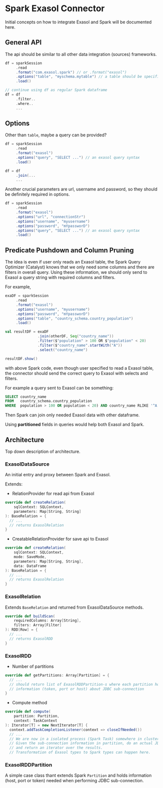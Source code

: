 # Spark Exasol Connector

Initial concepts on how to integrate Exasol and Spark will be documented here.

## General API

The api should be similar to all other data integration (sources) frameworks.

```scala
df = sparkSession
     .read
     .format("com.exasol.spark") // or .format("exasol")
     .options("table", "myschema.mytable") // a table should be specified
     .load()

// continue using df as regular Spark dataframe
df = df
     .filter..
     .where..
     ...
```

## Options

Other than `table`, maybe a query can be provided?

```scala
df = sparkSession
     .read
     .format("exasol")
     .options("query", "SELECT ...") // an exasol query syntax
     .load()

df = df
     .join(...
     ...
```

Another crucial parameters are url, username and password, so they should be
definitely required in options.

```scala
df = sparkSession
     .read
     .format("exasol")
     .options("url", "connectionStr")
     .options("username", "myusername")
     .options("password", "mYpassworD")
     .options("query", "SELECT ...") // an exasol query syntax
     .load()
```

## Predicate Pushdown and Column Pruning

The idea is even if user only reads an Exasol table, the Spark Query Optimizer
(Catalyst) knows that we only need some columns and there are filters in overall
query. Using these information, we should only send to Exasol a query string
with required columns and filters.

For example,

```scala
exaDF = sparkSession
     .read
     .format("exasol")
     .options("username", "myusername")
     .options("password", "mYpassworD")
     .options("table", "country_schema.country_population")
     .load()

val resultDF = exaDF
               .join(otherDF, Seq("country_name"))
               .filter($"population" > 100 OR $"population" < 20)
               .filter($"country_name".startWith("A"))
               .select("country_name")

resultDF.show()
```

with above Spark code, even though user specified to read a Exasol table, the
connector should send the correct query to Exasol with selects and filters.

For example a query sent to Exasol can be something:

```sql
SELECT country_name
FROM   country_schema.country_population
WHERE  population > 100 OR population < 20) AND country_name RLIKE '^A.*';
```

Then Spark can join only needed Exasol data with other dataframe.

Using **partitioned** fields in queries would help both Exasol and Spark.

## Architecture

Top down description of architecture.

### ExasolDataSource

An initial entry and proxy between Spark and Exasol.

Extends:

- RelationProvider for read api from Exasol

```scala
override def createRelation(
    sqlContext: SQLContext,
    parameters: Map[String, String]
): BaseRelation = {
  // ...
  // returns ExasolRelation
}
```

- CreatableRelationProvider for save api to Exasol

```scala
override def createRelation(
    sqlContext: SQLContext,
    mode: SaveMode,
    parameters: Map[String, String],
    data: DataFrame
): BaseRelation = {
  // ...
  // returns ExasolRelation
}
```

### ExasolRelation

Extends `BaseRelation` and returned from ExasolDataSource methods.

```scala
override def buildScan(
    requiredColumns: Array[String],
    filters: Array[Filter]
): RDD[Row] = {
  // ...
  // returns ExasolRDD
}
```

### ExasolRDD

- Number of partitions

```scala
override def getPartitions: Array[Partition] = {
  // ...
  // should return list of ExasolRDDPartition-s where each partition holds
  // information (token, port or host) about JDBC sub-connection
}
```

- Compute method

```scala
override def compute(
    partition: Partition,
    context: TaskContext
): Iterator[T] = new NextIterator[T] {
  context.addTaskCompletionListener(context => closeIfNeeded())
  // ...
  // We are now in a isolated process (Spark Task) somewhere in cluster.
  // Given the sub-connection information in partition, do an actual JDBC call
  // and return an iterator over the results.
  // Transformation of Exasol types to Spark types can happen here.
```

### ExasolRDDPartition

A simple case class thant extends Spark `Partition` and holds information (host,
port or token) needed when performing JDBC sub-connection.
